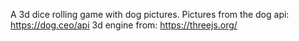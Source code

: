 A 3d dice rolling game with dog pictures.
Pictures from the dog api: https://dog.ceo/api
3d engine from: https://threejs.org/